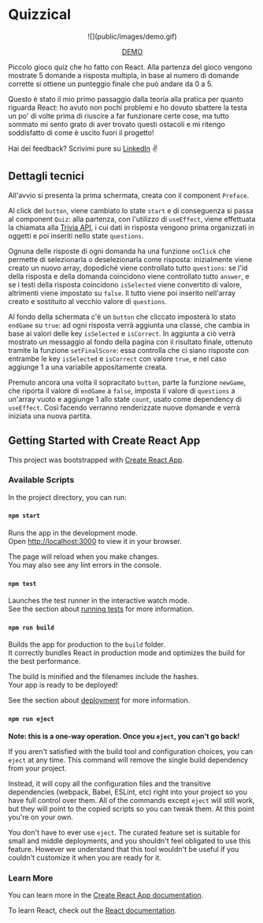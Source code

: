 # Quizzical

<div align='center'> 
![](public/images/demo.gif)

[DEMO](https://francescovicario.github.io/quizzical/)</div>

Piccolo gioco quiz che ho fatto con React. Alla partenza del gioco vengono mostrate 5 domande a risposta multipla, in base al numero di domande corrette si ottiene un punteggio finale che può andare da 0 a 5.

Questo è stato il mio primo passaggio dalla teoria alla pratica per quanto riguarda React: ho avuto non pochi problemi e ho dovuto sbattere la testa un po' di volte prima di riuscire a far funzionare certe cose, ma tutto sommato mi sento grato di aver trovato questi ostacoli e mi ritengo soddisfatto di come è uscito fuori il progetto!

Hai dei feedback? Scrivimi pure su [LinkedIn](https://www.linkedin.com/in/francesco-vicario/) :v:

## Dettagli tecnici

All'avvio si presenta la prima schermata, creata con il component `Preface`.

Al click del `button`, viene cambiato lo state `start` e di conseguenza si passa al component `Quiz`: alla partenza, con l'utilizzo di `useEffect`, viene effettuata la chiamata alla [Trivia API](https://opentdb.com/api_config.php), i cui dati in risposta vengono prima organizzati in oggetti e poi inseriti nello state `questions`.

Ognuna delle risposte di ogni domanda ha una funzione `onClick` che permette di selezionarla o deselezionarla come risposta: inizialmente viene creato un nuovo array, dopodiché viene controllato tutto `questions`: se l'id della risposta e della domanda coincidono viene controllato tutto `answer`, e se i testi della risposta coincidono `isSelected` viene convertito di valore, altrimenti viene impostato su `false`. Il tutto viene poi inserito nell'array creato e sostituito al vecchio valore di `questions`.

Al fondo della schermata c'è un `button` che cliccato imposterà lo stato `endGame` su `true`: ad ogni risposta verrà aggiunta una classe, che cambia in base ai valori delle key `isSelected` e `isCorrect`. In aggiunta a ciò verrà mostrato un messaggio al fondo della pagina con il risultato finale, ottenuto tramite la funzione `setFinalScore`: essa controlla che ci siano risposte con entrambe le key `isSelected` e `isCorrect` con valore `true`, e nel caso aggiunge 1 a una variabile appositamente creata.

Premuto ancora una volta il sopracitato `button`, parte la funzione `newGame`, che riporta il valore di `endGame` a `false`, imposta il valore di `questions` a un'array vuoto e aggiunge 1 allo state `count`, usato come dependency di `useEffect`. Così facendo verranno renderizzate nuove domande e verrà iniziata una nuova partita.

## Getting Started with Create React App

This project was bootstrapped with [Create React App](https://github.com/facebook/create-react-app).

### Available Scripts

In the project directory, you can run:

#### `npm start`

Runs the app in the development mode.\
Open [http://localhost:3000](http://localhost:3000) to view it in your browser.

The page will reload when you make changes.\
You may also see any lint errors in the console.

#### `npm test`

Launches the test runner in the interactive watch mode.\
See the section about [running tests](https://facebook.github.io/create-react-app/docs/running-tests) for more information.

#### `npm run build`

Builds the app for production to the `build` folder.\
It correctly bundles React in production mode and optimizes the build for the best performance.

The build is minified and the filenames include the hashes.\
Your app is ready to be deployed!

See the section about [deployment](https://facebook.github.io/create-react-app/docs/deployment) for more information.

#### `npm run eject`

**Note: this is a one-way operation. Once you `eject`, you can't go back!**

If you aren't satisfied with the build tool and configuration choices, you can `eject` at any time. This command will remove the single build dependency from your project.

Instead, it will copy all the configuration files and the transitive dependencies (webpack, Babel, ESLint, etc) right into your project so you have full control over them. All of the commands except `eject` will still work, but they will point to the copied scripts so you can tweak them. At this point you're on your own.

You don't have to ever use `eject`. The curated feature set is suitable for small and middle deployments, and you shouldn't feel obligated to use this feature. However we understand that this tool wouldn't be useful if you couldn't customize it when you are ready for it.

### Learn More

You can learn more in the [Create React App documentation](https://facebook.github.io/create-react-app/docs/getting-started).

To learn React, check out the [React documentation](https://reactjs.org/).
